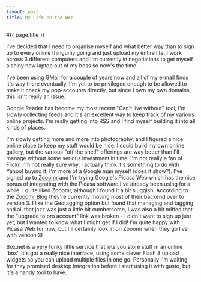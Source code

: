 ```yaml
---
layout: post
title: My Life on the Web
---
```


#{{ page.title }}

I've decided that I need to organise myself and what better way than to sign up to every online thingumy going and just upload my entire life. I work across 3 different computers and I'm currently in negotiations to get myself a shiny new laptop out of my boss so now's the time.

I've been using GMail for a couple of years now and all of my e-mail finds it's way there eventually. I'm yet to be privileged enough to be allowed to make it check my pop-accounts directly, but since I own my own domains, this isn't really an issue.

Google Reader has become my most recent "Can't live without" tool, I'm slowly collecting feeds and it's an excellent way to keep track of my various online projects. I'm really getting into RSS and I find myself building it into all kinds of places.

I'm slowly getting more and more into photography, and I figured a nice online place to keep my stuff would be nice. I could build my own online gallery, but the various "off the shelf" offerings are way better than I'll manage without some serious investment in time. I'm not really a fan of Flickr, I'm not really sure why, I actually think it's something to do with Yahoo! buying it. I'm more of a Google man myself (does it show?). I've signed up to [Zooomr](http://www.zooomr.com/) and I'm trying Google's Picasa Web which has the nice bonus of integrating with the Picasa software I've already been using for a while.
I quite liked Zooomr, although I found it a bit sluggish. According to the [Zooomr Blog](#link_gone_forever) they're currently moving most of their backend over to version 3. I like the Geotagging option but found that managing and tagging and all that jazz was just a little bit cumbersome, I was also a bit miffed that the "upgrade to pro account" link was broken - I didn't want to sign up just yet, but I wanted to know what I might get if I did! I'm quite happy with Picasa Web for now, but I'll certainly look in on Zooomr when they go live with version 3!

Box.net is a very funky little service that lets you store stuff in an online 'box'. It's got a really nice interface, using some clever Flash 8 upload widgets so you can upload multiple files in one go. Personally I'm waiting for they promised desktop integration before I start using it with gusto, but it's a handy tool to have.
